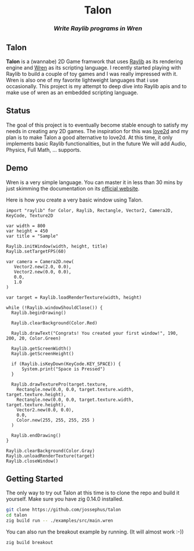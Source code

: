 <h1 align="center">Talon</h1>
<h3 align="center"><em>Write Raylib programs in Wren</em></h3>
<p align="center"></p>

## Talon

**Talon** is a (wannabe) 2D Game framwork that uses [Raylib](https://www.raylib.com/) as its rendering engine and [Wren](https://wren.io) as its scripting language. I recently started playing with Raylib to build a couple of toy games and I was really impressed with it. Wren is also one of my favorite lightweight languages that i use occasionally. This project is my attempt to deep dive into Raylib apis and to make use of wren as an embedded scripting language.

## Status

The goal of this project is to eventually become stable enough to satisfy my needs in creating any 2D games. The inspiration for this was [love2d](love2d) and my plan is to make Talon a good alternative to love2d. At this time, it only implements basic Raylib functionalities, but in the future We will add Audio, Physics, Full Math, ... supports.

## Demo

Wren is a very simple language. You can master it in less than 30 mins by just skimming the documentation on its [official website](wren.io).

Here is how you create a very basic window using Talon.

```wren
import "raylib" for Color, Raylib, Rectangle, Vector2, Camera2D, KeyCode, Texture2D

var width = 800
var height = 450
var title = "Sample"

Raylib.initWindow(width, height, title)
Raylib.setTargetFPS(60)

var camera = Camera2D.new(
   Vector2.new(2.0, 0.0),
   Vector2.new(0.0, 0.0),
   0.0,
   1.0
)

var target = Raylib.loadRenderTexture(width, height)

while (!Raylib.windowShouldClose()) {
  Raylib.beginDrawing()

  Raylib.clearBackground(Color.Red)

  Raylib.drawText("Congrats! You created your first window!", 190, 200, 20, Color.Green)

  Raylib.getScreenWidth()
  Raylib.getScreenHeight()

  if (Raylib.isKeyDown(KeyCode.KEY_SPACE)) {
      System.print("Space is Pressed")
  }

  Raylib.drawTexturePro(target.texture,
    Rectangle.new(0.0, 0.0, target.texture.width, target.texture.height),
    Rectangle.new(0.0, 0.0, target.texture.width, target.texture.height),
    Vector2.new(0.0, 0.0),
    0.0,
    Color.new(255, 255, 255, 255 )
  )

  Raylib.endDrawing()
}

Raylib.clearBackground(Color.Gray)
Raylib.unloadRenderTexture(target)
Raylib.closeWindow()
```

## Getting Started

The only way to try out Talon at this time is to clone the repo and build it yourself. Make sure you have zig 0.14.0 installed.

```sh
git clone https://github.com/jossephus/talon
cd talon
zig build run -- ./examples/src/main.wren
```

You can also run the breakout example by running. (It will almost work :-))

```
zig build breakout
```
